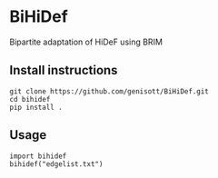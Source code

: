# BiHiDef
Bipartite adaptation of HiDeF using BRIM

## Install instructions
```
git clone https://github.com/genisott/BiHiDef.git
cd bihidef
pip install .
```
## Usage
```
import bihidef
bihidef("edgelist.txt")
```
